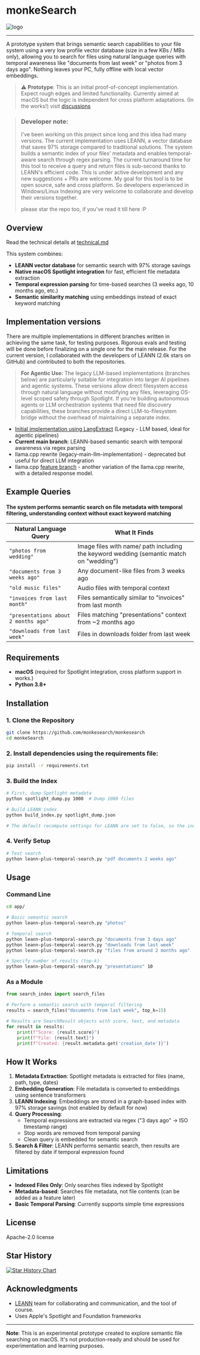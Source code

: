 # monkeSearch

![logo](src/fin.jpg)

---

A prototype system that brings semantic search capabilities to your file system using a very low profile vector database (size in a few KBs / MBs only), allowing you to search for files using natural language queries with temporal awareness like "documents from last week" or "photos from 3 days ago". Nothing leaves your PC, fully offline with local vector embeddings.


> ⚠️ **Prototype**: This is an initial proof-of-concept implementation. Expect rough edges and limited functionality.
> Currently aimed at macOS but the logic is independent for cross platform adaptations. (In the works!) visit [discussions](https://github.com/monkesearch/monkeSearch/discussions/8)

> ### Developer note:
> I've been working on this project since long and this idea had many versions. The current implementation uses LEANN, a vector database that saves 97% storage compared to traditional solutions. The system builds a semantic index of your files' metadata and enables temporal-aware search through regex parsing.
> The current turnaround time for this tool to receive a query and return files is sub-second thanks to LEANN's efficient code. This is under active
> development and any new suggestions + PRs are welcome. My goal for this tool is to be open source, safe and cross platform. So developers experienced in Windows/Linux Indexing are
> very welcome to collaborate and develop their versions together.
>
> 
> please star the repo too, if you've read it till here :P

## Overview
Read the technical details at [technical.md](src/technical.md)

This system combines:
- **LEANN vector database** for semantic search with 97% storage savings
- **Native macOS Spotlight integration** for fast, efficient file metadata extraction
- **Temporal expression parsing** for time-based searches (3 weeks ago, 10 months ago, etc.)
- **Semantic similarity matching** using embeddings instead of exact keyword matching

## Implementation versions
There are multiple implementations in different branches written in achieving the same task, for testing purposes. Rigorous evals and testing will be done before finalizing on a single one for the main release. For the current version, I collaborated with the developers of LEANN (2.6k stars on GitHub) and contributed to both the repositories. 

> **For Agentic Use:** The legacy LLM-based implementations (branches below) are particularly suitable for integration into larger AI pipelines and agentic systems. These versions allow direct filesystem access through natural language without modifying any files, leveraging OS-level scoped safety through Spotlight. If you're building autonomous agents or LLM orchestration systems that need file discovery capabilities, these branches provide a direct LLM-to-filesystem bridge without the overhead of maintaining a separate index.

- [Initial implementation using LangExtract](https://github.com/monkesearch/monkeSearch/tree/feature/llama-cpp-support) (Legacy - LLM based, ideal for agentic pipelines)
- **Current main branch**: LEANN-based semantic search with temporal awareness via regex parsing 
- llama.cpp rewrite (legacy-main-llm-implementation) - deprecated but useful for direct LLM integration
- llama.cpp [feature branch](https://github.com/monkesearch/monkeSearch/tree/feature/chunking) - another variation of the llama.cpp rewrite, with a detailed response model.

## Example Queries
#### The system performs semantic search on file metadata with temporal filtering, understanding context without exact keyword matching

| Natural Language Query | What It Finds |
|------------------------|---------------|
| `"photos from wedding"` | Image files with name/ path including the keyword wedding (semantic match on "wedding") |
| `"documents from 3 weeks ago"` | Any document-like files from 3 weeks ago |
| `"old music files"` | Audio files with temporal context |
| `"invoices from last month"` | Files semantically similar to "invoices" from last month |
| `"presentations about 2 months ago"` | Files matching "presentations" context from ~2 months ago |
| `"downloads from last week"` | Files in downloads folder from last week |

## Requirements

- **macOS** (required for Spotlight integration, cross platform support in works.)
- **Python 3.8+**

## Installation

### 1. Clone the Repository
```bash
git clone https://github.com/monkesearch/monkesearch
cd monkeSearch
```

### 2. Install dependencies using the requirements file:
```bash
pip install -r requirements.txt
```


### 3. Build the Index
```bash
# First, dump Spotlight metadata
python spotlight_dump.py 1000  # Dump 1000 files

# Build LEANN index
python build_index.py spotlight_dump.json

# The default recompute settings for LEANN are set to false, so the index size might be comparatively large.
```

### 4. Verify Setup
```bash
# Test search
python leann-plus-temporal-search.py "pdf documents 2 weeks ago"
```

## Usage

### Command Line
```bash
cd app/

# Basic semantic search
python leann-plus-temporal-search.py "photos"

# Temporal search
python leann-plus-temporal-search.py "documents from 3 days ago"
python leann-plus-temporal-search.py "downloads from last week"
python leann-plus-temporal-search.py "files from around 2 months ago"

# Specify number of results (top-k)
python leann-plus-temporal-search.py "presentations" 10
```

### As a Module
```python
from search_index import search_files

# Perform a semantic search with temporal filtering
results = search_files("documents from last week", top_k=15)

# Results are SearchResult objects with score, text, and metadata
for result in results:
    print(f"Score: {result.score}")
    print(f"File: {result.text}")
    print(f"Created: {result.metadata.get('creation_date')}")
```

## How It Works

1. **Metadata Extraction**: Spotlight metadata is extracted for files (name, path, type, dates)
2. **Embedding Generation**: File metadata is converted to embeddings using sentence transformers
3. **LEANN Indexing**: Embeddings are stored in a graph-based index with 97% storage savings (not enabled by default for now)
4. **Query Processing**: 
   - Temporal expressions are extracted via regex ("3 days ago" → ISO timestamp range)
   - Stop words are removed from temporal parsing
   - Clean query is embedded for semantic search
5. **Search & Filter**: LEANN performs semantic search, then results are filtered by date if temporal expression found

## Limitations

- **Indexed Files Only**: Only searches files indexed by Spotlight
- **Metadata-based**: Searches file metadata, not file contents (can be added as a feature later)
- **Basic Temporal Parsing**: Currently supports simple time expressions

## License

Apache-2.0 license

## Star History

<a href="https://www.star-history.com/#monkesearch/monkeSearch&Date">
 <picture>
   <source media="(prefers-color-scheme: dark)" srcset="https://api.star-history.com/svg?repos=monkesearch/monkeSearch&type=Date&theme=dark" />
   <source media="(prefers-color-scheme: light)" srcset="https://api.star-history.com/svg?repos=monkesearch/monkeSearch&type=Date" />
   <img alt="Star History Chart" src="https://api.star-history.com/svg?repos=monkesearch/monkeSearch&type=Date" />
 </picture>
</a>

## Acknowledgments
- [LEANN](https://github.com/yichuan-w/LEANN) team for collaborating and communication, and the tool of course.
- Uses Apple's Spotlight and Foundation frameworks

---

**Note**: This is an experimental prototype created to explore semantic file searching on macOS. It's not production-ready and should be used for experimentation and learning purposes.